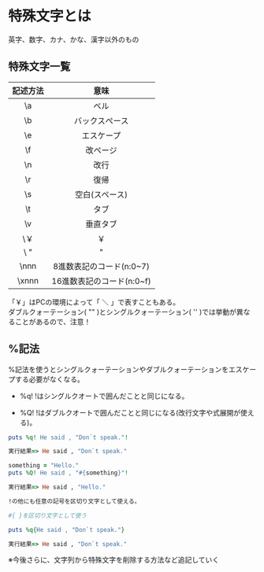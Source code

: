 # 特殊文字とは
英字、数字、カナ、かな、漢字以外のもの

## 特殊文字一覧

|  記述方法  | <div style="text-align:center;"> 意味</div>|
| ----------|:-----:|
|<div style="text-align:center;">\a</div>         |ベル    |
|<div style="text-align:center;">\b</div>         |バックスぺース|
|<div style="text-align:center;">\e</div>|エスケープ|
|<div style="text-align:center;">\f</div>|改ページ|
|<div style="text-align:center;">\n</div>|改行
|<div style="text-align:center;">\r</div>|復帰
|<div style="text-align:center;">\s</div>|空白(スペース)
|<div style="text-align:center;">\t</div>|タブ
|<div style="text-align:center;">\v</div>|垂直タブ
|<div style="text-align:center;">\￥ </div>|￥
|<div style="text-align:center;">\ "</div>|"
|<div style="text-align:center;">\nnn</div>|8進数表記のコード(n:0~7)
|<div style="text-align:center;">\xnnn</div>|16進数表記のコード(n:0~f)


「￥」はPCの環境によって「 ＼ 」で表すこともある。  
ダブルクォーテーション( "" )とシングルクォーテーション( '' )では挙動が異なることがあるので、注意！


## %記法　　
%記法を使うとシングルクォーテーションやダブルクォーテーションをエスケープする必要がなくなる。  

- %q! !はシングルクオートで囲んだことと同じになる。

- %Q! !はダブルクオートで囲んだことと同じになる(改行文字や式展開が使える)。  

```rb  
puts %q! He said , "Don`t speak."!  

実行結果=> He said , "Don`t speak."  

something = "Hello."  
puts %Q! He said , "#{something}"!  

実行結果=> He said , "Hello."  

!の他にも任意の記号を区切り文字として使える。  

#{ }を区切り文字として使う

puts %q{He said , "Don`t speak."}  

実行結果=> He said , "Don`t speak."  
```   
※今後さらに、文字列から特殊文字を削除する方法など追記していく
